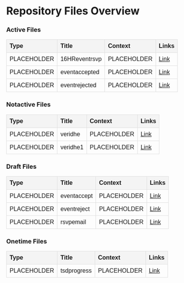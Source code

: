 # Repository Files Overview

<h3>Active Files</h3>
<table style="width: 100%; border-collapse: collapse; font-family: Arial, sans-serif;">
  <thead>
    <tr>
      <th style="background-color: #f4f4f4; text-align: left; padding: 8px; border: 1px solid #ddd;">Type</th>
      <th style="background-color: #f4f4f4; text-align: left; padding: 8px; border: 1px solid #ddd;">Title</th>
      <th style="background-color: #f4f4f4; text-align: left; padding: 8px; border: 1px solid #ddd;">Context</th>
      <th style="background-color: #f4f4f4; text-align: left; padding: 8px; border: 1px solid #ddd;">Links</th>
    </tr>
  </thead>
  <tbody>
    <tr>
      <td style="padding: 8px; border: 1px solid #ddd;">PLACEHOLDER</td>
      <td style="padding: 8px; border: 1px solid #ddd;">16HReventrsvp</td>
      <td style="padding: 8px; border: 1px solid #ddd;">PLACEHOLDER</td>
      <td style="padding: 8px; border: 1px solid #ddd;"><a href="https://github.com/alitaantony/EmailTempsComms/tree/main/active/16HReventrsvp.html">Link</a></td>
    </tr>
    <tr>
      <td style="padding: 8px; border: 1px solid #ddd;">PLACEHOLDER</td>
      <td style="padding: 8px; border: 1px solid #ddd;">eventaccepted</td>
      <td style="padding: 8px; border: 1px solid #ddd;">PLACEHOLDER</td>
      <td style="padding: 8px; border: 1px solid #ddd;"><a href="https://github.com/alitaantony/EmailTempsComms/tree/main/active/eventaccepted.html">Link</a></td>
    </tr>
    <tr>
      <td style="padding: 8px; border: 1px solid #ddd;">PLACEHOLDER</td>
      <td style="padding: 8px; border: 1px solid #ddd;">eventrejected</td>
      <td style="padding: 8px; border: 1px solid #ddd;">PLACEHOLDER</td>
      <td style="padding: 8px; border: 1px solid #ddd;"><a href="https://github.com/alitaantony/EmailTempsComms/tree/main/active/eventrejected.html">Link</a></td>
    </tr>
  </tbody>
</table>

<h3>Notactive Files</h3>
<table style="width: 100%; border-collapse: collapse; font-family: Arial, sans-serif;">
  <thead>
    <tr>
      <th style="background-color: #f4f4f4; text-align: left; padding: 8px; border: 1px solid #ddd;">Type</th>
      <th style="background-color: #f4f4f4; text-align: left; padding: 8px; border: 1px solid #ddd;">Title</th>
      <th style="background-color: #f4f4f4; text-align: left; padding: 8px; border: 1px solid #ddd;">Context</th>
      <th style="background-color: #f4f4f4; text-align: left; padding: 8px; border: 1px solid #ddd;">Links</th>
    </tr>
  </thead>
  <tbody>
    <tr>
      <td style="padding: 8px; border: 1px solid #ddd;">PLACEHOLDER</td>
      <td style="padding: 8px; border: 1px solid #ddd;">veridhe</td>
      <td style="padding: 8px; border: 1px solid #ddd;">PLACEHOLDER</td>
      <td style="padding: 8px; border: 1px solid #ddd;"><a href="https://github.com/alitaantony/EmailTempsComms/tree/main/notactive/veridhe.html">Link</a></td>
    </tr>
    <tr>
      <td style="padding: 8px; border: 1px solid #ddd;">PLACEHOLDER</td>
      <td style="padding: 8px; border: 1px solid #ddd;">veridhe1</td>
      <td style="padding: 8px; border: 1px solid #ddd;">PLACEHOLDER</td>
      <td style="padding: 8px; border: 1px solid #ddd;"><a href="https://github.com/alitaantony/EmailTempsComms/tree/main/notactive/veridhe1.html">Link</a></td>
    </tr>
  </tbody>
</table>

<h3>Draft Files</h3>
<table style="width: 100%; border-collapse: collapse; font-family: Arial, sans-serif;">
  <thead>
    <tr>
      <th style="background-color: #f4f4f4; text-align: left; padding: 8px; border: 1px solid #ddd;">Type</th>
      <th style="background-color: #f4f4f4; text-align: left; padding: 8px; border: 1px solid #ddd;">Title</th>
      <th style="background-color: #f4f4f4; text-align: left; padding: 8px; border: 1px solid #ddd;">Context</th>
      <th style="background-color: #f4f4f4; text-align: left; padding: 8px; border: 1px solid #ddd;">Links</th>
    </tr>
  </thead>
  <tbody>
    <tr>
      <td style="padding: 8px; border: 1px solid #ddd;">PLACEHOLDER</td>
      <td style="padding: 8px; border: 1px solid #ddd;">eventaccept</td>
      <td style="padding: 8px; border: 1px solid #ddd;">PLACEHOLDER</td>
      <td style="padding: 8px; border: 1px solid #ddd;"><a href="https://github.com/alitaantony/EmailTempsComms/tree/main/draft/eventaccept.html">Link</a></td>
    </tr>
    <tr>
      <td style="padding: 8px; border: 1px solid #ddd;">PLACEHOLDER</td>
      <td style="padding: 8px; border: 1px solid #ddd;">eventreject</td>
      <td style="padding: 8px; border: 1px solid #ddd;">PLACEHOLDER</td>
      <td style="padding: 8px; border: 1px solid #ddd;"><a href="https://github.com/alitaantony/EmailTempsComms/tree/main/draft/eventreject.html">Link</a></td>
    </tr>
    <tr>
      <td style="padding: 8px; border: 1px solid #ddd;">PLACEHOLDER</td>
      <td style="padding: 8px; border: 1px solid #ddd;">rsvpemail</td>
      <td style="padding: 8px; border: 1px solid #ddd;">PLACEHOLDER</td>
      <td style="padding: 8px; border: 1px solid #ddd;"><a href="https://github.com/alitaantony/EmailTempsComms/tree/main/draft/rsvpemail.html">Link</a></td>
    </tr>
  </tbody>
</table>

<h3>Onetime Files</h3>
<table style="width: 100%; border-collapse: collapse; font-family: Arial, sans-serif;">
  <thead>
    <tr>
      <th style="background-color: #f4f4f4; text-align: left; padding: 8px; border: 1px solid #ddd;">Type</th>
      <th style="background-color: #f4f4f4; text-align: left; padding: 8px; border: 1px solid #ddd;">Title</th>
      <th style="background-color: #f4f4f4; text-align: left; padding: 8px; border: 1px solid #ddd;">Context</th>
      <th style="background-color: #f4f4f4; text-align: left; padding: 8px; border: 1px solid #ddd;">Links</th>
    </tr>
  </thead>
  <tbody>
    <tr>
      <td style="padding: 8px; border: 1px solid #ddd;">PLACEHOLDER</td>
      <td style="padding: 8px; border: 1px solid #ddd;">tsdprogress</td>
      <td style="padding: 8px; border: 1px solid #ddd;">PLACEHOLDER</td>
      <td style="padding: 8px; border: 1px solid #ddd;"><a href="https://github.com/alitaantony/EmailTempsComms/tree/main/onetime/tsdprogress.ts">Link</a></td>
    </tr>
  </tbody>
</table>

